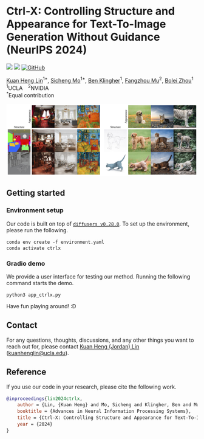 # Ctrl-X: Controlling Structure and Appearance for Text-To-Image Generation Without Guidance (NeurIPS 2024)

<a href="https://arxiv.org/abs/2406.07540"><img src="https://img.shields.io/badge/arXiv-Paper-red"></a> 
<a href="https://genforce.github.io/ctrl-x"><img src="https://img.shields.io/badge/Project-Page-yellow"></a>
[![GitHub](https://img.shields.io/github/stars/genforce/ctrl-x?style=social)](https://github.com/genforce/ctrl-x)

[Kuan Heng Lin](https://kuanhenglin.github.io)<sup>1*</sup>, [Sicheng Mo](https://sichengmo.github.io/)<sup>1*</sup>, [Ben Klingher](https://bklingher.github.io)<sup>1</sup>, [Fangzhou Mu](https://pages.cs.wisc.edu/~fmu/)<sup>2</sup>, [Bolei Zhou](https://boleizhou.github.io/)<sup>1</sup> <br>
<sup>1</sup>UCLA&emsp;<sup>2</sup>NVIDIA <br>
<sup>*</sup>Equal contribution <br>

![Ctrl-X teaser figure](docs/assets/teaser_github.jpg)

## Getting started

### Environment setup

Our code is built on top of [`diffusers v0.28.0`](https://github.com/huggingface/diffusers). To set up the environment, please run the following.
```
conda env create -f environment.yaml
conda activate ctrlx
```

### Gradio demo

We provide a user interface for testing our method. Running the following command starts the demo.
```
python3 app_ctrlx.py
```
Have fun playing around! :D

## Contact

For any questions, thoughts, discussions, and any other things you want to reach out for, please contact [Kuan Heng (Jordan) Lin](https://kuanhenglin.github.io) (kuanhenglin@ucla.edu).

## Reference

If you use our code in your research, please cite the following work.

```bibtex
@inproceedings{lin2024ctrlx,
    author = {Lin, {Kuan Heng} and Mo, Sicheng and Klingher, Ben and Mu, Fangzhou and Zhou, Bolei},
    booktitle = {Advances in Neural Information Processing Systems},
    title = {Ctrl-X: Controlling Structure and Appearance for Text-To-Image Generation Without Guidance},
    year = {2024}
}
```
